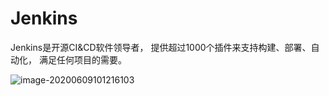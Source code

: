 # Jenkins

Jenkins是开源CI&CD软件领导者， 提供超过1000个插件来支持构建、部署、自动化， 满足任何项目的需要。

![image-20200609101216103](G:\chencying\chencying.github.io\jenkins\img\jenkins_info.png)